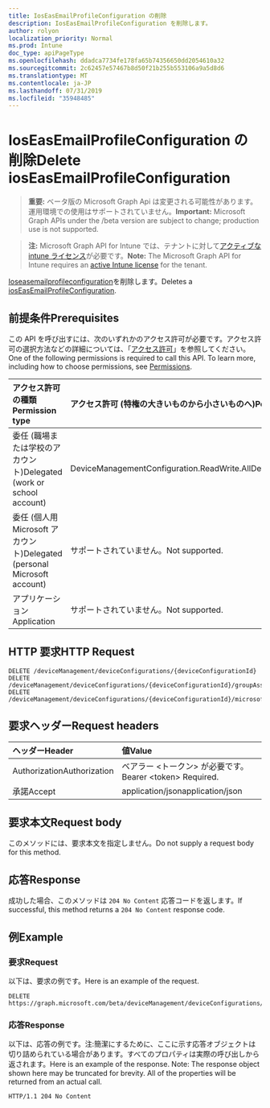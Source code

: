 ```yaml
---
title: IosEasEmailProfileConfiguration の削除
description: IosEasEmailProfileConfiguration を削除します。
author: rolyon
localization_priority: Normal
ms.prod: Intune
doc_type: apiPageType
ms.openlocfilehash: ddadca7734fe178fa65b74356650dd2054610a32
ms.sourcegitcommit: 2c62457e57467b8d50f21b255b553106a9a5d8d6
ms.translationtype: MT
ms.contentlocale: ja-JP
ms.lasthandoff: 07/31/2019
ms.locfileid: "35948485"
---
```

# <a name="delete-ioseasemailprofileconfiguration"></a><span data-ttu-id="277c4-103">IosEasEmailProfileConfiguration の削除</span><span class="sxs-lookup"><span data-stu-id="277c4-103">Delete iosEasEmailProfileConfiguration</span></span>

> <span data-ttu-id="277c4-104">**重要:** ベータ版の Microsoft Graph Api は変更される可能性があります。運用環境での使用はサポートされていません。</span><span class="sxs-lookup"><span data-stu-id="277c4-104">**Important:** Microsoft Graph APIs under the /beta version are subject to change; production use is not supported.</span></span>

> <span data-ttu-id="277c4-105">**注:** Microsoft Graph API for Intune では、テナントに対して[アクティブな intune ライセンス](https://go.microsoft.com/fwlink/?linkid=839381)が必要です。</span><span class="sxs-lookup"><span data-stu-id="277c4-105">**Note:** The Microsoft Graph API for Intune requires an [active Intune license](https://go.microsoft.com/fwlink/?linkid=839381) for the tenant.</span></span>

<span data-ttu-id="277c4-106">[Ioseasemailprofileconfiguration](../resources/intune-deviceconfig-ioseasemailprofileconfiguration.md)を削除します。</span><span class="sxs-lookup"><span data-stu-id="277c4-106">Deletes a [iosEasEmailProfileConfiguration](../resources/intune-deviceconfig-ioseasemailprofileconfiguration.md).</span></span>

## <a name="prerequisites"></a><span data-ttu-id="277c4-107">前提条件</span><span class="sxs-lookup"><span data-stu-id="277c4-107">Prerequisites</span></span>
<span data-ttu-id="277c4-p101">この API を呼び出すには、次のいずれかのアクセス許可が必要です。アクセス許可の選択方法などの詳細については、「[アクセス許可](/graph/permissions-reference)」を参照してください。</span><span class="sxs-lookup"><span data-stu-id="277c4-p101">One of the following permissions is required to call this API. To learn more, including how to choose permissions, see [Permissions](/graph/permissions-reference).</span></span>

|<span data-ttu-id="277c4-110">アクセス許可の種類</span><span class="sxs-lookup"><span data-stu-id="277c4-110">Permission type</span></span>|<span data-ttu-id="277c4-111">アクセス許可 (特権の大きいものから小さいものへ)</span><span class="sxs-lookup"><span data-stu-id="277c4-111">Permissions (from most to least privileged)</span></span>|
|:---|:---|
|<span data-ttu-id="277c4-112">委任 (職場または学校のアカウント)</span><span class="sxs-lookup"><span data-stu-id="277c4-112">Delegated (work or school account)</span></span>|<span data-ttu-id="277c4-113">DeviceManagementConfiguration.ReadWrite.All</span><span class="sxs-lookup"><span data-stu-id="277c4-113">DeviceManagementConfiguration.ReadWrite.All</span></span>|
|<span data-ttu-id="277c4-114">委任 (個人用 Microsoft アカウント)</span><span class="sxs-lookup"><span data-stu-id="277c4-114">Delegated (personal Microsoft account)</span></span>|<span data-ttu-id="277c4-115">サポートされていません。</span><span class="sxs-lookup"><span data-stu-id="277c4-115">Not supported.</span></span>|
|<span data-ttu-id="277c4-116">アプリケーション</span><span class="sxs-lookup"><span data-stu-id="277c4-116">Application</span></span>|<span data-ttu-id="277c4-117">サポートされていません。</span><span class="sxs-lookup"><span data-stu-id="277c4-117">Not supported.</span></span>|

## <a name="http-request"></a><span data-ttu-id="277c4-118">HTTP 要求</span><span class="sxs-lookup"><span data-stu-id="277c4-118">HTTP Request</span></span>
<!-- {
  "blockType": "ignored"
}
-->
``` http
DELETE /deviceManagement/deviceConfigurations/{deviceConfigurationId}
DELETE /deviceManagement/deviceConfigurations/{deviceConfigurationId}/groupAssignments/{deviceConfigurationGroupAssignmentId}/deviceConfiguration
DELETE /deviceManagement/deviceConfigurations/{deviceConfigurationId}/microsoft.graph.windowsDomainJoinConfiguration/networkAccessConfigurations/{deviceConfigurationId}
```

## <a name="request-headers"></a><span data-ttu-id="277c4-119">要求ヘッダー</span><span class="sxs-lookup"><span data-stu-id="277c4-119">Request headers</span></span>
|<span data-ttu-id="277c4-120">ヘッダー</span><span class="sxs-lookup"><span data-stu-id="277c4-120">Header</span></span>|<span data-ttu-id="277c4-121">値</span><span class="sxs-lookup"><span data-stu-id="277c4-121">Value</span></span>|
|:---|:---|
|<span data-ttu-id="277c4-122">Authorization</span><span class="sxs-lookup"><span data-stu-id="277c4-122">Authorization</span></span>|<span data-ttu-id="277c4-123">ベアラー &lt;トークン&gt; が必要です。</span><span class="sxs-lookup"><span data-stu-id="277c4-123">Bearer &lt;token&gt; Required.</span></span>|
|<span data-ttu-id="277c4-124">承諾</span><span class="sxs-lookup"><span data-stu-id="277c4-124">Accept</span></span>|<span data-ttu-id="277c4-125">application/json</span><span class="sxs-lookup"><span data-stu-id="277c4-125">application/json</span></span>|

## <a name="request-body"></a><span data-ttu-id="277c4-126">要求本文</span><span class="sxs-lookup"><span data-stu-id="277c4-126">Request body</span></span>
<span data-ttu-id="277c4-127">このメソッドには、要求本文を指定しません。</span><span class="sxs-lookup"><span data-stu-id="277c4-127">Do not supply a request body for this method.</span></span>

## <a name="response"></a><span data-ttu-id="277c4-128">応答</span><span class="sxs-lookup"><span data-stu-id="277c4-128">Response</span></span>
<span data-ttu-id="277c4-129">成功した場合、このメソッドは `204 No Content` 応答コードを返します。</span><span class="sxs-lookup"><span data-stu-id="277c4-129">If successful, this method returns a `204 No Content` response code.</span></span>

## <a name="example"></a><span data-ttu-id="277c4-130">例</span><span class="sxs-lookup"><span data-stu-id="277c4-130">Example</span></span>

### <a name="request"></a><span data-ttu-id="277c4-131">要求</span><span class="sxs-lookup"><span data-stu-id="277c4-131">Request</span></span>
<span data-ttu-id="277c4-132">以下は、要求の例です。</span><span class="sxs-lookup"><span data-stu-id="277c4-132">Here is an example of the request.</span></span>
``` http
DELETE https://graph.microsoft.com/beta/deviceManagement/deviceConfigurations/{deviceConfigurationId}
```

### <a name="response"></a><span data-ttu-id="277c4-133">応答</span><span class="sxs-lookup"><span data-stu-id="277c4-133">Response</span></span>
<span data-ttu-id="277c4-p102">以下は、応答の例です。注:簡潔にするために、ここに示す応答オブジェクトは切り詰められている場合があります。すべてのプロパティは実際の呼び出しから返されます。</span><span class="sxs-lookup"><span data-stu-id="277c4-p102">Here is an example of the response. Note: The response object shown here may be truncated for brevity. All of the properties will be returned from an actual call.</span></span>
``` http
HTTP/1.1 204 No Content
```





